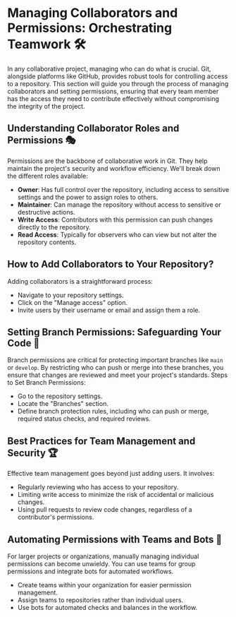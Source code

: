 # Managing Collaborators and Permissions: Orchestrating Teamwork 🛠️

In any collaborative project, managing who can do what is crucial. Git, alongside platforms like GitHub, provides robust tools for controlling access to a repository. This section will guide you through the process of managing collaborators and setting permissions, ensuring that every team member has the access they need to contribute effectively without compromising the integrity of the project.

## Understanding Collaborator Roles and Permissions 🎭

Permissions are the backbone of collaborative work in Git. They help maintain the project's security and workflow efficiency. We'll break down the different roles available:

- **Owner**: Has full control over the repository, including access to sensitive settings and the power to assign roles to others.
- **Maintainer**: Can manage the repository without access to sensitive or destructive actions.
- **Write Access**: Contributors with this permission can push changes directly to the repository.
- **Read Access**: Typically for observers who can view but not alter the repository contents.

## How to Add Collaborators to Your Repository?

Adding collaborators is a straightforward process:

- Navigate to your repository settings.
- Click on the "Manage access" option.
- Invite users by their username or email and assign them a role.

## Setting Branch Permissions: Safeguarding Your Code 🔐

Branch permissions are critical for protecting important branches like `main` or `develop`. By restricting who can push or merge into these branches, you ensure that changes are reviewed and meet your project's standards.
Steps to Set Branch Permissions:

- Go to the repository settings.
- Locate the "Branches" section.
- Define branch protection rules, including who can push or merge, required status checks, and required reviews.

## Best Practices for Team Management and Security 🏆

Effective team management goes beyond just adding users. It involves:

- Regularly reviewing who has access to your repository.
- Limiting write access to minimize the risk of accidental or malicious changes.
- Using pull requests to review code changes, regardless of a contributor's permissions.

## Automating Permissions with Teams and Bots 🤖

For larger projects or organizations, manually managing individual permissions can become unwieldy. You can use teams for group permissions and integrate bots for automated workflows.

- Create teams within your organization for easier permission management.
- Assign teams to repositories rather than individual users.
- Use bots for automated checks and balances in the workflow.

